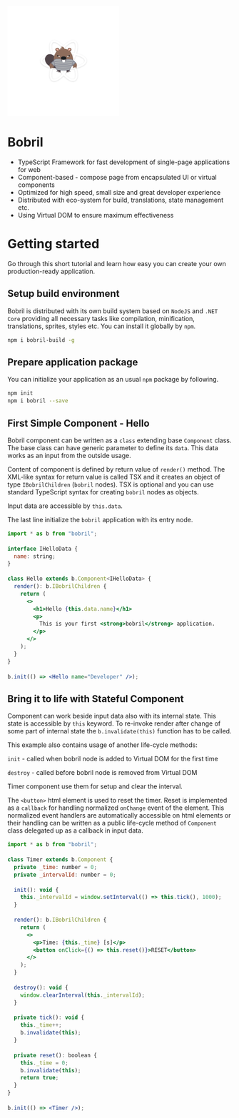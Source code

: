 ![Bobril Logo](./resources/bobril-logo-small.png)

# Bobril

- TypeScript Framework for fast development of single-page applications for web
- Component-based - compose page from encapsulated UI or virtual components
- Optimized for high speed, small size and great developer experience
- Distributed with eco-system for build, translations, state management etc.
- Using Virtual DOM to ensure maximum effectiveness

# Getting started

Go through this short tutorial and learn how easy you can create your own production-ready application.

## Setup build environment

Bobril is distributed with its own build system based on `NodeJS` and `.NET Core` providing all necessary tasks like compilation, minification, translations, sprites, styles etc. You can install it globally by `npm`.

```bash
npm i bobril-build -g
```

## Prepare application package

You can initialize your application as an usual `npm` package by following.

```bash
npm init
npm i bobril --save
```

## First Simple Component - Hello

Bobril component can be written as a `class` extending base `Component` class. The base class can have generic parameter to define its `data`. This data works as an input from the outside usage.

Content of component is defined by return value of `render()` method. The XML-like syntax for return value is called TSX and it creates an object of type `IBobrilChildren` (`bobril` nodes). TSX is optional and you can use standard TypeScript syntax for creating `bobril` nodes as objects.

Input data are accessible by `this.data`.

The last line initialize the `bobril` application with its entry node.

<!-- # from-file: ./examples/hello/index.tsx -->

```jsx
import * as b from "bobril";

interface IHelloData {
  name: string;
}

class Hello extends b.Component<IHelloData> {
  render(): b.IBobrilChildren {
    return (
      <>
        <h1>Hello {this.data.name}</h1>
        <p>
          This is your first <strong>bobril</strong> application.
        </p>
      </>
    );
  }
}

b.init(() => <Hello name="Developer" />);

```

## Bring it to life with Stateful Component

Component can work beside input data also with its internal state. This state is accessible by `this` keyword. To re-invoke render after change of some part of internal state the `b.invalidate(this)` function has to be called.

This example also contains usage of another life-cycle methods:

`init` - called when bobril node is added to Virtual DOM for the first time

`destroy` - called before bobril node is removed from Virtual DOM

Timer component use them for setup and clear the interval.

The `<button>` html element is used to reset the timer. Reset is implemented as a `callback` for handling normalized `onChange` event of the element. This normalized event handlers are automatically accessible on html elements or their handling can be written as a public life-cycle method of `Component` class delegated up as a callback in input data.

<!-- # from-file: ./examples/timer/index.tsx -->

```jsx
import * as b from "bobril";

class Timer extends b.Component {
  private _time: number = 0;
  private _intervalId: number = 0;

  init(): void {
    this._intervalId = window.setInterval(() => this.tick(), 1000);
  }

  render(): b.IBobrilChildren {
    return (
      <>
        <p>Time: {this._time} [s]</p>
        <button onClick={() => this.reset()}>RESET</button>
      </>
    );
  }

  destroy(): void {
    window.clearInterval(this._intervalId);
  }

  private tick(): void {
    this._time++;
    b.invalidate(this);
  }

  private reset(): boolean {
    this._time = 0;
    b.invalidate(this);
    return true;
  }
}

b.init(() => <Timer />);
```
